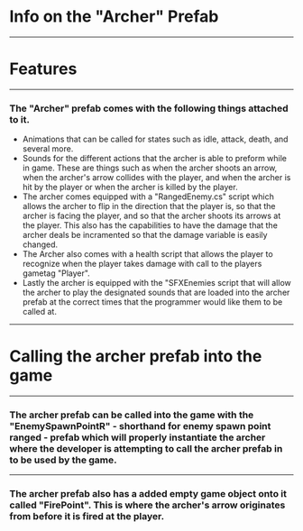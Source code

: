 # Info on the "Archer" Prefab
---

# Features
---
### The "Archer" prefab comes with the following things attached to it.

* Animations that can be called for states such as idle, attack, death, and several more.
* Sounds for the different actions that the archer is able to preform while in game. These are things such as when the archer shoots an arrow, when the archer's arrow collides with the player, and when the archer is hit by the player or when the archer is killed by the player.
* The archer comes equipped with a "RangedEnemy.cs" script which allows the archer to flip in the direction that the player is, so that the archer is facing the player, and so that the archer shoots its arrows at the player. This also has the capabilities to have the damage that the archer deals be incramented so that the damage variable is easily changed.
* The Archer also comes with a health script that allows the player to recognize when the player takes damage with call to the players gametag "Player".
* Lastly the archer is equipped with the "SFXEnemies script that will allow the archer to play the designated sounds that are loaded into the archer prefab at the correct times that the programmer would like them to be called at.
---

# Calling the archer prefab into the game
---
### The archer prefab can be called into the game with the "EnemySpawnPointR" - shorthand for enemy spawn point ranged - prefab which will properly instantiate the archer where the developer is attempting to call the archer prefab in to be used by the game.
---

### The archer prefab also has a added empty game object onto it called "FirePoint". This is where the archer's arrow originates from before it is fired at the player.